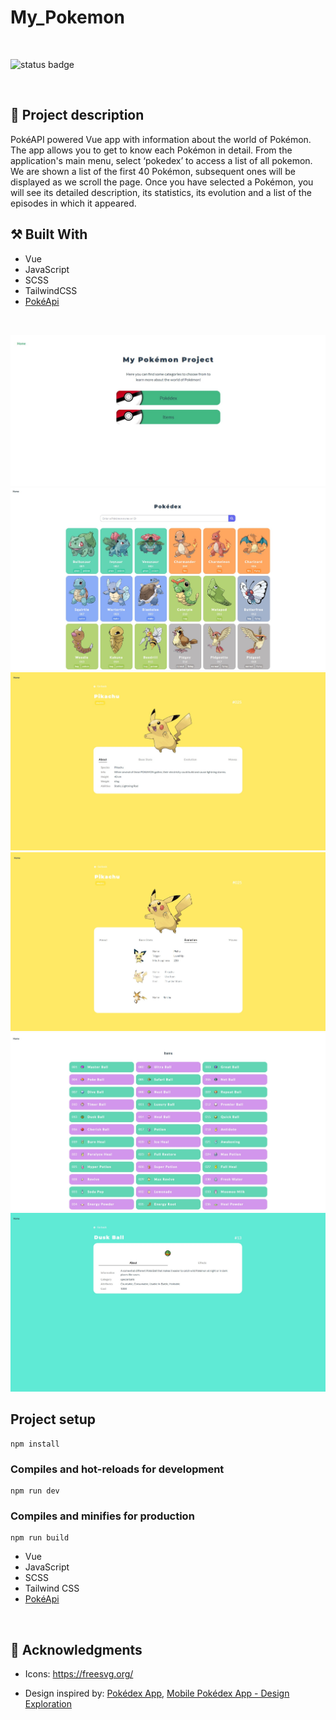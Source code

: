 # My_Pokemon

<br/>

![status badge](https://img.shields.io/badge/status-finished-brightgreen)

<br/>

## :scroll: Project description

PokéAPI powered Vue app with information about the world of Pokémon.
The app allows you to get to know each Pokémon in detail. From the application's main menu, select ‘pokedex’ to access a list of all pokemon. We are shown a list of the first 40 Pokémon, subsequent ones will be displayed as we scroll the page. Once you have selected a Pokémon, you will see its detailed description, its statistics, its evolution and a list of the episodes in which it appeared. 


## :hammer_and_pick: Built With

- Vue
- JavaScript
- SCSS
- TailwindCSS
- [PokéApi](https://pokeapi.co/)

<br/>

![Project logo](src/assets/images/Background.jpg)
![Project logo](src/assets/images/Background2.jpg)
![Project logo](src/assets/images/Background3.jpg)
![Project logo](src/assets/images/Background3.1.jpg)
![Project logo](src/assets/images/Background4.jpg)
![Project logo](src/assets/images/Background5.jpg)

## Project setup

```
npm install
```

### Compiles and hot-reloads for development

```
npm run dev
```

### Compiles and minifies for production

```
npm run build
```

- Vue
- JavaScript
- SCSS
- Tailwind CSS
- [PokéApi](https://pokeapi.co/)

<br/>

## :clap: Acknowledgments

- Icons: https://freesvg.org/

- Design inspired by: [Pokédex App](https://dribbble.com/shots/6540871-Pokedex-App/attachments/6540871-Pokedex-App?mode=media), [Mobile Pokédex App - Design Exploration](https://dribbble.com/shots/16833947-Mobile-Pokedex-App-Design-Exploration?utm_source=Clipboard_Shot&utm_campaign=sulistryono&utm_content=Mobile%20Pokedex%20App%20-%20Design%20Exploration&utm_medium=Social_Share&utm_source=Clipboard_Shot&utm_campaign=sulistryono&utm_content=Mobile%20Pokedex%20App%20-%20Design%20Exploration&utm_medium=Social_Share)